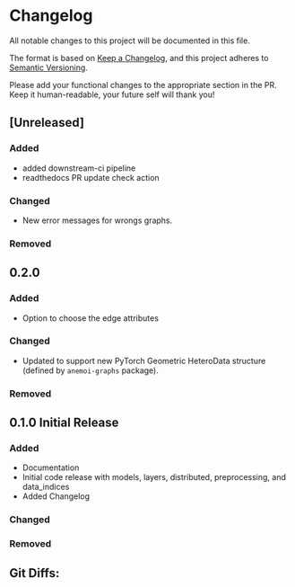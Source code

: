 # Changelog

All notable changes to this project will be documented in this file.

The format is based on [Keep a Changelog](https://keepachangelog.com/en/1.1.0/),
and this project adheres to [Semantic Versioning](https://semver.org/spec/v2.0.0.html).

Please add your functional changes to the appropriate section in the PR.
Keep it human-readable, your future self will thank you!

## [Unreleased]

### Added
- added downstream-ci pipeline
- readthedocs PR update check action

### Changed

- New error messages for wrongs graphs.

### Removed

## 0.2.0

### Added

- Option to choose the edge attributes

### Changed

- Updated to support new PyTorch Geometric HeteroData structure (defined by `anemoi-graphs` package).

### Removed

## 0.1.0 Initial Release

### Added
- Documentation
- Initial code release with models, layers, distributed, preprocessing, and data_indices
- Added Changelog

### Changed

### Removed

## Git Diffs:
[0.1.0]: https://github.com/ecmwf/anemoi-models/releases/tag/0.1.0
